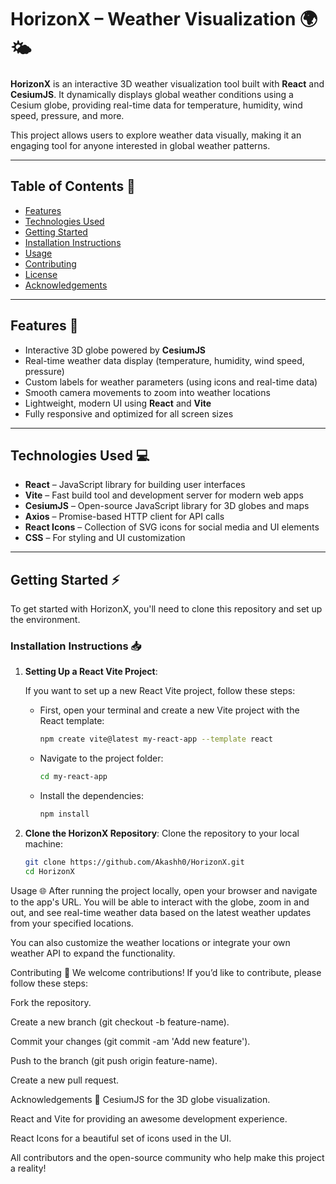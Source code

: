 # HorizonX – Weather Visualization 🌍🌤️

**HorizonX** is an interactive 3D weather visualization tool built with **React** and **CesiumJS**. It dynamically displays global weather conditions using a Cesium globe, providing real-time data for temperature, humidity, wind speed, pressure, and more. 

This project allows users to explore weather data visually, making it an engaging tool for anyone interested in global weather patterns.

---

## Table of Contents 📑
- [Features](#features)
- [Technologies Used](#technologies-used)
- [Getting Started](#getting-started)
- [Installation Instructions](#installation-instructions)
- [Usage](#usage)
- [Contributing](#contributing)
- [License](#license)
- [Acknowledgements](#acknowledgements)

---

## Features 🚀
- Interactive 3D globe powered by **CesiumJS**
- Real-time weather data display (temperature, humidity, wind speed, pressure)
- Custom labels for weather parameters (using icons and real-time data)
- Smooth camera movements to zoom into weather locations
- Lightweight, modern UI using **React** and **Vite**
- Fully responsive and optimized for all screen sizes

---

## Technologies Used 💻

- **React** – JavaScript library for building user interfaces
- **Vite** – Fast build tool and development server for modern web apps
- **CesiumJS** – Open-source JavaScript library for 3D globes and maps
- **Axios** – Promise-based HTTP client for API calls
- **React Icons** – Collection of SVG icons for social media and UI elements
- **CSS** – For styling and UI customization

---

## Getting Started ⚡

To get started with HorizonX, you'll need to clone this repository and set up the environment.

### Installation Instructions 📥

1. **Setting Up a React Vite Project**:

   If you want to set up a new React Vite project, follow these steps:

   - First, open your terminal and create a new Vite project with the React template:
     ```bash
     npm create vite@latest my-react-app --template react
     ```

   - Navigate to the project folder:
     ```bash
     cd my-react-app
     ```

   - Install the dependencies:
     ```bash
     npm install
     ```

2. **Clone the HorizonX Repository**:
   Clone the repository to your local machine:
   ```bash
   git clone https://github.com/Akashh0/HorizonX.git
   cd HorizonX

Usage 🌐
After running the project locally, open your browser and navigate to the app's URL. You will be able to interact with the globe, zoom in and out, and see real-time weather data based on the latest weather updates from your specified locations.

You can also customize the weather locations or integrate your own weather API to expand the functionality.

Contributing 🤝
We welcome contributions! If you’d like to contribute, please follow these steps:

Fork the repository.

Create a new branch (git checkout -b feature-name).

Commit your changes (git commit -am 'Add new feature').

Push to the branch (git push origin feature-name).

Create a new pull request.

Acknowledgements 🙏
CesiumJS for the 3D globe visualization.

React and Vite for providing an awesome development experience.

React Icons for a beautiful set of icons used in the UI.

All contributors and the open-source community who help make this project a reality!